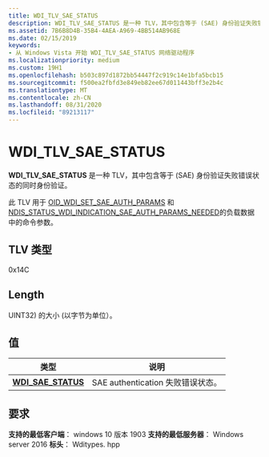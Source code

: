 ```yaml
---
title: WDI_TLV_SAE_STATUS
description: WDI_TLV_SAE_STATUS 是一种 TLV，其中包含等于 (SAE) 身份验证失败错误状态的同时身份验证。
ms.assetid: 7B6B8D4B-35B4-4AEA-A969-4BB514AB968E
ms.date: 02/15/2019
keywords:
- 从 Windows Vista 开始 WDI_TLV_SAE_STATUS 网络驱动程序
ms.localizationpriority: medium
ms.custom: 19H1
ms.openlocfilehash: b503c897d1872bb54447f2c919c14e1bfa5bcb15
ms.sourcegitcommit: f500ea2fbfd3e849eb82ee67d011443bff3e2b4c
ms.translationtype: MT
ms.contentlocale: zh-CN
ms.lasthandoff: 08/31/2020
ms.locfileid: "89213117"
---
```

# <a name="wdi_tlv_sae_status"></a>WDI_TLV_SAE_STATUS

**WDI_TLV_SAE_STATUS** 是一种 TLV，其中包含等于 (SAE) 身份验证失败错误状态的同时身份验证。

此 TLV 用于 [OID_WDI_SET_SAE_AUTH_PARAMS](oid-wdi-set-sae-auth-params.md) 和 [NDIS_STATUS_WDI_INDICATION_SAE_AUTH_PARAMS_NEEDED](ndis-status-wdi-indication-sae-auth-params-needed.md)的负载数据中的命令参数。

## <a name="tlv-type"></a>TLV 类型

0x14C

## <a name="length"></a>Length

UINT32) 的大小 (以字节为单位）。

## <a name="values"></a>值

| 类型 | 说明 |
| --- | --- |
| [**WDI_SAE_STATUS**](/windows-hardware/drivers/ddi/wditypes/ne-wditypes-_wdi_sae_status) | SAE authentication 失败错误状态。 |

## <a name="requirements"></a>要求

**支持的最低客户端**： windows 10 版本 1903 **支持的最低服务器**： Windows server 2016 **标头**： Wditypes. hpp